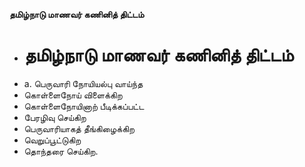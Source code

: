 **தமிழ்நாடு மாணவர் கணினித் திட்டம்**
- # தமிழ்நாடு மாணவர் கணினித் திட்டம்
- a. பெருவாரி நோயியல்பு வாய்ந்த
- கொள்ளைநோய் விளைக்கிற
- கொள்ளைநோயினாற் பீடிக்கப்பட்ட
- பேரழிவு செய்கிற
- பெருவாரியாகத் தீங்கிழைக்கிற
- வெறுப்பூட்டுகிற
- தொந்தரை செய்கிற.

